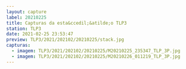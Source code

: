 ```yaml
---
layout: capture
label: 20210225
title: Capturas da esta&ccedil;&atilde;o TLP3
station: TLP3
date: 2021-02-25 23:53:47
preview: TLP3/2021/202102/20210225/stack.jpg
capturas:
  - imagem: TLP3/2021/202102/20210225/M20210225_235347_TLP_3P.jpg
  - imagem: TLP3/2021/202102/20210225/M20210226_011219_TLP_3P.jpg
---
```

